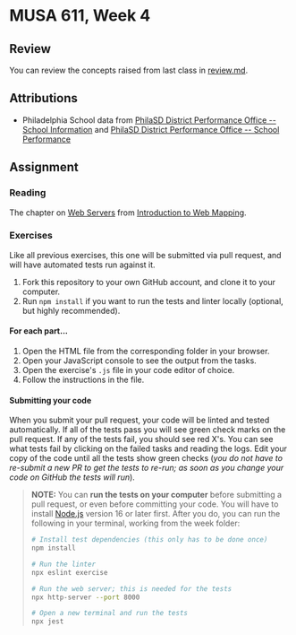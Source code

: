 # MUSA 611, Week 4

## Review

You can review the concepts raised from last class in [review.md](review.md).

## Attributions

* Philadelphia School data from [PhilaSD District Performance Office -- School Information](https://www.philasd.org/performance/programsservices/open-data/school-information/) and [PhilaSD District Performance Office -- School Performance](https://www.philasd.org/performance/programsservices/open-data/school-performance/)

## Assignment

### Reading

The chapter on [Web Servers](http://132.72.155.230:3838/js/web-servers-1.html) from [Introduction to Web Mapping](http://132.72.155.230:3838/js/index.html).

### Exercises

Like all previous exercises, this one will be submitted via pull request, and will have automated tests run against it.

1.  Fork this repository to your own GitHub account, and clone it to your computer.
1.  Run `npm install` if you want to run the tests and linter locally (optional, but highly recommended).

#### For each part...

1.  Open the HTML file from the corresponding folder in your browser.
1.  Open your JavaScript console to see the output from the tasks.
1.  Open the exercise's `.js` file in your code editor of choice.
1.  Follow the instructions in the file.

#### Submitting your code

When you submit your pull request, your code will be linted and tested automatically. If all of the tests pass you will see green check marks on the pull request. If any of the tests fail, you should see red X's. You can see what tests fail by clicking on the failed tasks and reading the logs. Edit your copy of the code until all the tests show green checks (_you do not have to re-submit a new PR to get the tests to re-run; as soon as you change your code on GitHub the tests will run_).

> **NOTE:** You can **run the tests on your computer** before submitting a pull request, or even before committing your code. You will have to install [Node.js](https://nodejs.org/en/) version 16 or later first. After you do, you can run the following in your terminal, working from the week folder:
> ```bash
> # Install test dependencies (this only has to be done once)
> npm install
>
> # Run the linter
> npx eslint exercise
>
> # Run the web server; this is needed for the tests
> npx http-server --port 8000
>
> # Open a new terminal and run the tests
> npx jest
> ```
